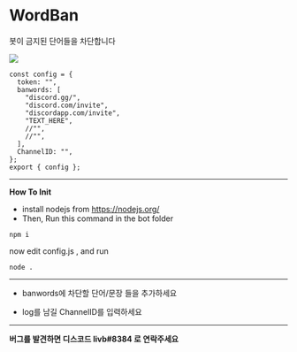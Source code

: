 # WordBan
봇이 금지된 단어들을 차단합니다

<img src="https://img.shields.io/badge/DiscordJS-007396?style=flat&logo=JavaScript&logoColor=white"/>

```
const config = {
  token: "",
  banwords: [
    "discord.gg/",
    "discord.com/invite",
    "discordapp.com/invite",
    "TEXT_HERE",
    //"",
    //"",
  ],
  ChannelID: "",
};
export { config };
```
___ 
**How To Init**
 * install nodejs from https://nodejs.org/
 * Then, Run this command in the bot folder
 ```
 npm i 
 ```
 now edit config.js , and run 
 ```
 node .
 ```

___ 
 *  banwords에 차단할 단어/문장 들을 추가하세요
 -  log를 남길 ChannelID를 입력하세요
___ 

**버그를 발견하면 디스코드 livb#8384 로 연락주세요**
